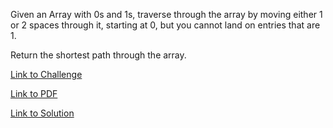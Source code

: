 Given an Array with 0s and 1s, traverse through the array by moving either 1 or 2 spaces through it, starting at 0, but you cannot land on entries that are 1.

Return the shortest path through the array.

[Link to Challenge](https://www.hackerrank.com/challenges/jumping-on-the-clouds/problem)

[Link to PDF](./jumping-clouds.pdf)

[Link to Solution](./jumping.py)
